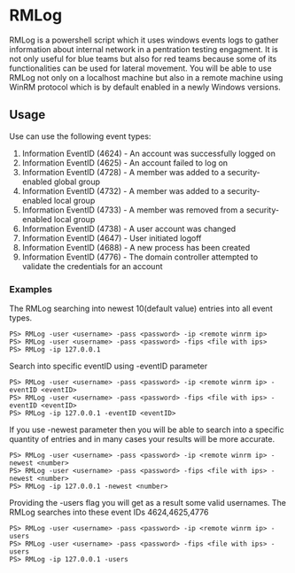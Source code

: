 # RMLog
RMLog is a powershell script which it uses windows events logs to gather information about internal network in a pentration testing engagment. It is not only useful for blue teams but also for red teams because some of its functionalities can be used for lateral movement. You will be able to use RMLog not only on a localhost machine but also in a remote machine using WinRM protocol which is by default enabled in a newly Windows versions. 


## Usage

Use can use the following event types:

1) Information EventID (4624) - An account was successfully logged on
2) Information EventID (4625) - An account failed to log on
3) Information EventID (4728) - A member was added to a security-enabled global group 
4) Information EventID (4732) - A member was added to a security-enabled local group
5) Information EventID (4733) - A member was removed from a security-enabled local group
6) Information EventID (4738) - A user account was changed
7) Information EventID (4647) - User initiated logoff
8) Information EventID (4688) - A new process has been created
9) Information EventID (4776) - The domain controller attempted to validate the credentials for an account

### Examples

The RMLog searching into newest 10(default value) entries into all event types.

```
PS> RMLog -user <username> -pass <password> -ip <remote winrm ip>
PS> RMLog -user <username> -pass <password> -fips <file with ips>
PS> RMLog -ip 127.0.0.1
```

Search into specific eventID using -eventID parameter
```
PS> RMLog -user <username> -pass <password> -ip <remote winrm ip> -eventID <eventID>
PS> RMLog -user <username> -pass <password> -fips <file with ips> -eventID <eventID>
PS> RMLog -ip 127.0.0.1 -eventID <eventID> 
```

If you use -newest parameter then you will be able to search into a specific quantity of entries and in many cases your results will be more accurate.

```
PS> RMLog -user <username> -pass <password> -ip <remote winrm ip> -newest <number>
PS> RMLog -user <username> -pass <password> -fips <file with ips> -newest <number>
PS> RMLog -ip 127.0.0.1 -newest <number>
```

Providing the -users flag you will get as a result some valid usernames. The RMLog searches into these event IDs 4624,4625,4776 

```
PS> RMLog -user <username> -pass <password> -ip <remote winrm ip> -users
PS> RMLog -user <username> -pass <password> -fips <file with ips> -users
PS> RMLog -ip 127.0.0.1 -users
```

